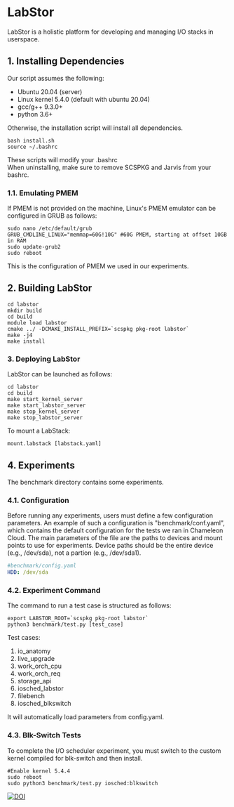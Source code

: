 
# LabStor

LabStor is a holistic platform for developing and managing I/O stacks in userspace.

## 1. Installing Dependencies

Our script assumes the following:
* Ubuntu 20.04 (server)
* Linux kernel 5.4.0 (default with ubuntu 20.04)
* gcc/g++ 9.3.0+
* python 3.6+

Otherwise, the installation script will install all dependencies.
```
bash install.sh
source ~/.bashrc
```

These scripts will modify your .bashrc  
When uninstalling, make sure to remove SCSPKG and Jarvis from your bashrc.

### 1.1. Emulating PMEM

If PMEM is not provided on the machine, Linux's PMEM emulator can be configured in GRUB as follows:
```
sudo nano /etc/default/grub
GRUB_CMDLINE_LINUX="memmap=60G!10G" #60G PMEM, starting at offset 10GB in RAM
sudo update-grub2
sudo reboot
```
This is the configuration of PMEM we used in our experiments.

## 2. Building LabStor

```
cd labstor  
mkdir build    
cd build  
module load labstor
cmake ../ -DCMAKE_INSTALL_PREFIX=`scspkg pkg-root labstor`  
make -j4  
make install  
```

### 3. Deploying LabStor

LabStor can be launched as follows:
```
cd labstor
cd build
make start_kernel_server
make start_labstor_server
make stop_kernel_server
make stop_labstor_server
```

To mount a LabStack:
```
mount.labstack [labstack.yaml]
```

## 4. Experiments

The benchmark directory contains some experiments.

### 4.1. Configuration

Before running any experiments, users must define a few configuration parameters.
An example of such a configuration is "benchmark/conf.yaml", which contains the default
configuration for the tests we ran in Chameleon Cloud. The main parameters of the file are
the paths to devices and mount points to use for experiments. Device paths should be the entire
device (e.g., /dev/sda), not a partion (e.g., /dev/sda1).

```yaml
#benchmark/config.yaml
HDD: /dev/sda
```

### 4.2. Experiment Command

The command to run a test case is structured as follows:
```
export LABSTOR_ROOT=`scspkg pkg-root labstor`
python3 benchmark/test.py [test_case]
```

Test cases:
1. io_anatomy
2. live_upgrade
3. work_orch_cpu
4. work_orch_req
5. storage_api
6. iosched_labstor
7. filebench
8. iosched_blkswitch

It will automatically load parameters from config.yaml.

### 4.3. Blk-Switch Tests

To complete the I/O scheduler experiment, you must switch to the custom kernel compiled
for blk-switch and then install.
```
#Enable kernel 5.4.4
sudo reboot
sudo python3 benchmark/test.py iosched:blkswitch
```

[![DOI](https://zenodo.org/badge/499672000.svg)](https://zenodo.org/badge/latestdoi/499672000)
